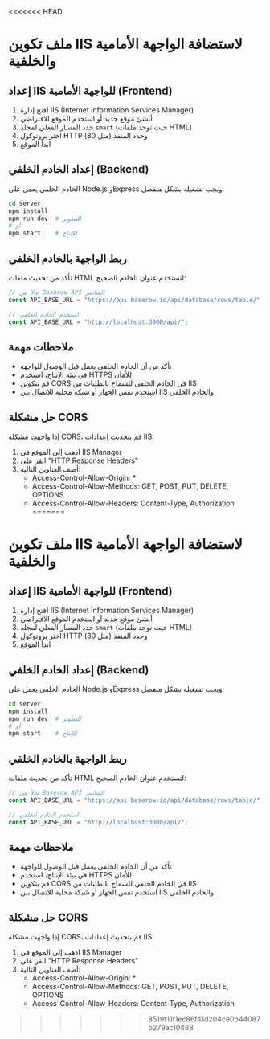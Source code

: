<<<<<<< HEAD
# ملف تكوين IIS لاستضافة الواجهة الأمامية والخلفية

## إعداد IIS للواجهة الأمامية (Frontend)

1. افتح إدارة IIS (Internet Information Services Manager)
2. أنشئ موقع جديد أو استخدم الموقع الافتراضي
3. حدد المسار الفعلي لمجلد `smart` (حيث توجد ملفات HTML)
4. اختر بروتوكول HTTP وحدد المنفذ (مثل 80)
5. ابدأ الموقع

## إعداد الخادم الخلفي (Backend)

الخادم الخلفي يعمل على Node.js وExpress ويجب تشغيله بشكل منفصل:

```bash
cd server
npm install
npm run dev  # للتطوير
# أو
npm start    # للإنتاج
```

## ربط الواجهة بالخادم الخلفي

تأكد من تحديث ملفات HTML لتستخدم عنوان الخادم الصحيح:

```javascript
// بدلاً من Baserow API المباشر
const API_BASE_URL = "https://api.baserow.io/api/database/rows/table/";

// استخدم الخادم الخلفي
const API_BASE_URL = "http://localhost:3000/api/";
```

## ملاحظات مهمة

- تأكد من أن الخادم الخلفي يعمل قبل الوصول للواجهة
- في بيئة الإنتاج، استخدم HTTPS للأمان
- قم بتكوين CORS في الخادم الخلفي للسماح بالطلبات من IIS
- استخدم نفس الجهاز أو شبكة محلية للاتصال بين IIS والخادم الخلفي

## حل مشكلة CORS

إذا واجهت مشكلة CORS، قم بتحديث إعدادات IIS:

1. اذهب إلى الموقع في IIS Manager
2. انقر على "HTTP Response Headers"
3. أضف العناوين التالية:
   - Access-Control-Allow-Origin: *
   - Access-Control-Allow-Methods: GET, POST, PUT, DELETE, OPTIONS
   - Access-Control-Allow-Headers: Content-Type, Authorization
=======
# ملف تكوين IIS لاستضافة الواجهة الأمامية والخلفية

## إعداد IIS للواجهة الأمامية (Frontend)

1. افتح إدارة IIS (Internet Information Services Manager)
2. أنشئ موقع جديد أو استخدم الموقع الافتراضي
3. حدد المسار الفعلي لمجلد `smart` (حيث توجد ملفات HTML)
4. اختر بروتوكول HTTP وحدد المنفذ (مثل 80)
5. ابدأ الموقع

## إعداد الخادم الخلفي (Backend)

الخادم الخلفي يعمل على Node.js وExpress ويجب تشغيله بشكل منفصل:

```bash
cd server
npm install
npm run dev  # للتطوير
# أو
npm start    # للإنتاج
```

## ربط الواجهة بالخادم الخلفي

تأكد من تحديث ملفات HTML لتستخدم عنوان الخادم الصحيح:

```javascript
// بدلاً من Baserow API المباشر
const API_BASE_URL = "https://api.baserow.io/api/database/rows/table/";

// استخدم الخادم الخلفي
const API_BASE_URL = "http://localhost:3000/api/";
```

## ملاحظات مهمة

- تأكد من أن الخادم الخلفي يعمل قبل الوصول للواجهة
- في بيئة الإنتاج، استخدم HTTPS للأمان
- قم بتكوين CORS في الخادم الخلفي للسماح بالطلبات من IIS
- استخدم نفس الجهاز أو شبكة محلية للاتصال بين IIS والخادم الخلفي

## حل مشكلة CORS

إذا واجهت مشكلة CORS، قم بتحديث إعدادات IIS:

1. اذهب إلى الموقع في IIS Manager
2. انقر على "HTTP Response Headers"
3. أضف العناوين التالية:
   - Access-Control-Allow-Origin: *
   - Access-Control-Allow-Methods: GET, POST, PUT, DELETE, OPTIONS
   - Access-Control-Allow-Headers: Content-Type, Authorization
>>>>>>> 8519f11f1ec86f41d204ce0b44087b279ac10488
